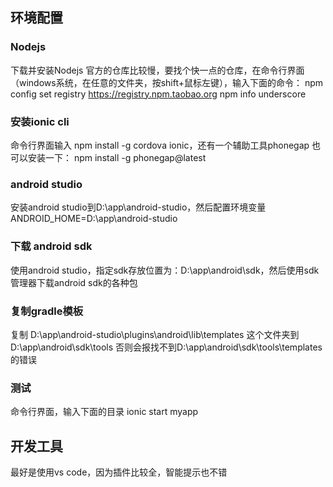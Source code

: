 ## 环境配置
### Nodejs
下载并安装Nodejs
官方的仓库比较慢，要找个快一点的仓库，在命令行界面（windows系统，在任意的文件夹，按shift+鼠标左键），输入下面的命令：
npm config set registry https://registry.npm.taobao.org 
npm info underscore 

### 安装ionic cli
命令行界面输入
npm install -g cordova ionic，还有一个辅助工具phonegap 也可以安装一下：
npm install -g phonegap@latest

### android studio
安装android studio到D:\app\android-studio，然后配置环境变量
ANDROID_HOME=D:\app\android-studio

### 下载 android sdk
使用android studio，指定sdk存放位置为：D:\app\android\sdk，然后使用sdk管理器下载android sdk的各种包

### 复制gradle模板
复制 D:\app\android-studio\plugins\android\lib\templates 这个文件夹到 D:\app\android\sdk\tools
否则会报找不到D:\app\android\sdk\tools\templates的错误

### 测试
命令行界面，输入下面的目录
ionic start myapp

## 开发工具
最好是使用vs code，因为插件比较全，智能提示也不错






